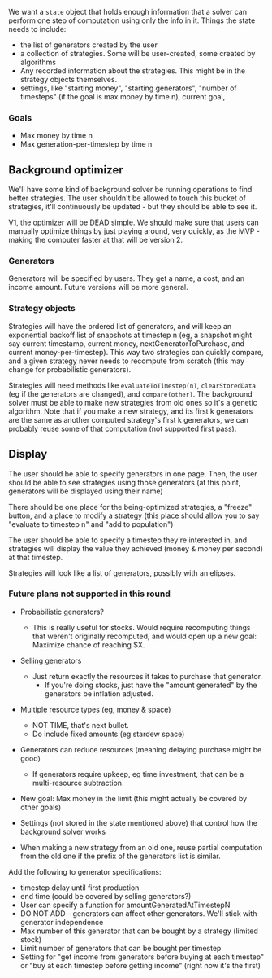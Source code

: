 


We want a `state` object that holds enough information that a solver can perform one step of computation using only the info in it. Things the state needs to include:

 - the list of generators created by the user
 - a collection of strategies. Some will be user-created, some created by algorithms
 - Any recorded information about the strategies. This might be in the strategy objects themselves.
 - settings, like "starting money", "starting generators", "number of timesteps" (if the goal is max money by time n), current goal, 


 ### Goals
 - Max money by time n
 - Max generation-per-timestep by time n



## Background optimizer
We'll have some kind of background solver be running operations to find better strategies. The user shouldn't be allowed to touch this bucket of strategies, it'll continuously be updated - but they should be able to see it.

V1, the optimizer will be DEAD simple. We should make sure that users can manually optimize things by just playing around, very quickly, as the MVP - making the computer faster at that will be version 2.


### Generators
Generators will be specified by users. They get a name, a cost, and an income amount. Future versions will be more general.

### Strategy objects
Strategies will have the ordered list of generators, and will keep an exponential backoff list of snapshots at timestep n (eg, a snapshot might say current timestamp, current money, nextGeneratorToPurchase, and current money-per-timestep). This way two strategies can quickly compare, and a given strategy never needs to recompute from scratch (this may change for probabilistic generators).

Strategies will need methods like `evaluateToTimestep(n)`, `clearStoredData` (eg if the generators are changed), and `compare(other)`. The background solver must be able to make new strategies from old ones so it's a genetic algorithm. Note that if you make a new strategy, and its first k generators are the same as another computed strategy's first k generators, we can probably reuse some of that computation (not supported first pass).


## Display
The user should be able to specify generators in one page.
Then, the user should be able to see strategies using those generators (at this point, generators will be displayed using their name)

There should be one place for the being-optimized strategies, a "freeze" button, and a place to modify a strategy (this place should allow you to say "evaluate to timestep n" and "add to population")

The user should be able to specify a timestep they're interested in, and strategies will display the value they achieved (money & money per second) at that timestep.   

Strategies will look like a list of generators, possibly with an elipses.







 ### Future plans not supported in this round
 - Probabilistic generators? 
    - This is really useful for stocks. Would require recomputing things that weren't originally recomputed, and would open up a new goal: Maximize chance of reaching $X. 
- Selling generators
    - Just return exactly the resources it takes to purchase that generator.
        - If you're doing stocks, just have the "amount generated" by the generators be inflation adjusted.
- Multiple resource types (eg, money & space)
    - NOT TIME, that's next bullet.
    - Do include fixed amounts (eg stardew space)
- Generators can reduce resources (meaning delaying purchase might be good)
    - If generators require upkeep, eg time investment, that can be a multi-resource subtraction.

- New goal: Max money in the limit (this might actually be covered by other goals)

- Settings (not stored in the state mentioned above) that control how the background solver works

- When making a new strategy from an old one, reuse partial computation from the old one if the prefix of the generators list is similar.

Add the following to generator specifications:
 - timestep delay until first production
 - end time (could be covered by selling generators?)
 - User can specify a function for amountGeneratedAtTimestepN
 - DO NOT ADD - generators can affect other generators. We'll stick with generator independence
 - Max number of this generator that can be bought by a strategy (limited stock)
 - Limit number of generators that can be bought per timestep
 - Setting for "get income from generators before buying at each timestep" or "buy at each timestep before getting income" (right now it's the first)

